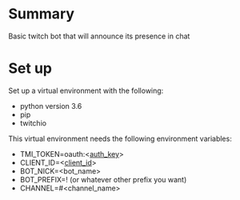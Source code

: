 # Summary
Basic twitch bot that will announce its presence in chat

# Set up
Set up a virtual environment with the following:
 - python version 3.6
 - pip
 - twitchio

This virtual environment needs the following environment variables:
 - TMI_TOKEN=oauth:<[auth_key](https://twitchapps.com/tmi/)>
 - CLIENT_ID=<[client_id](https://dev.twitch.tv/console/apps/create)>
 - BOT_NICK=<bot_name>
 - BOT_PREFIX=! (or whatever other prefix you want)
 - CHANNEL=#<channel_name>